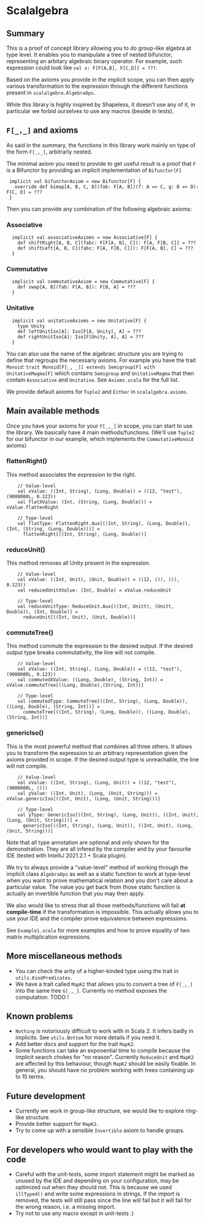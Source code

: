 # Scalalgebra

## Summary

This is a proof of concept library allowing you to do group-like algebra at type level. It enables you to manipulate a
tree of nested bifunctor, representing an arbitary algebraic binary operator. For example, such expression could look
like `val x: F[F[A,B], F[C,D]] = ???`.

Based on the axioms you provide in the implicit scope, you can then apply various transformation to the expression
through the different functions present in `scalalgebra.AlgebraOps`.

While this library is highly inspired by Shapeless, it doesn't use any of it, in particular we forbid ourselves to use
any macros (beside in tests).

## `F[_,_]` and axioms

As said in the summary, the functions in this library work mainly on type of the form `F[_,_]`, arbitrarly nested.

The minimal axiom you need to provide to get useful result is a proof that `F` is a Bifunctor by providing an implicit
implementation of `Bifunctor[F]`

```
 implicit val bifunctorAxiom = new Bifunctor[F] {
   override def bimap[A, B, C, D](fab: F[A, B])(f: A => C, g: B => D): F[C, D] = ???
 }

```

Then you can provide any combination of the following algebraic axioms:

### Associative

```
  implicit val associativeAxioms = new Associative[F] {
    def shiftRight[A, B, C](fabc: F[F[A, B], C]): F[A, F[B, C]] = ???
    def shiftLeft[A, B, C](fabc: F[A, F[B, C]]): F[F[A, B], C] = ???
  }
```

### Commutative

```
  implicit val commutativeAxiom = new Commutative[F] {
    def swap[A, B](fab: F[A, B]): F[B, A] = ???
  }
```

### Unitative

```
  implicit val unitativeAxioms = new Unitative[F] {
    type Unity
    def leftUnitIso[A]: Iso[F[A, Unity], A] = ???
    def rightUnitIso[A]: Iso[F[Unity, A], A] = ???
  }
```

You can also use the name of the algebraic structure you are trying to define that regroups the necessariy axioms. For
example you have the trait `Monoid`: `trait Monoid[F[_, _]] extends Semigroup[F] with UnitativeMagma[F]` which
contains `Semigroup` and `UnitativeMagma` that then contain `Associative` and `Unitative`. See `Axioms.scala` for the
full list.

We provide default axioms for `Tuple2` and `Either` in `scalalgebra.axioms`.

## Main available methods

Once you have your axioms for your `F[_,_]` in scope, you can start to use the library. We basically have 4 main
methods/functions. (We'll use `Tuple2` for our bifunctor in our example, which implements the `CommutativeMonoid`
axioms)

### flattenRight()

This method associates the expression to the right.

```
    // Value-level
    val xValue: ((Int, String), (Long, Double)) = ((12, "test"), (9000000L, 0.123))
    val flatXValue: (Int, (String, (Long, Double))) = xValue.flattenRight
    
    // Type-level
    val flatType: FlattenRight.Aux[((Int, String), (Long, Double)), (Int, (String, (Long, Double)))] = 
      flattenRight[((Int, String), (Long, Double))]
```

### reduceUnit()

This method removes all Unity present in the expression.

```
    // Value-level
    val xValue: ((Int, Unit), (Unit, Double)) = ((12, ()), ((), 0.123))
    val reducedUnitXValue: (Int, Double) = xValue.reduceUnit

    // Type-level
    val reduceUnitType: ReduceUnit.Aux[((Int, Unitt), (Unitt, Double)), (Int, Double)] = 
      reduceUnit[((Int, Unit), (Unit, Double))]
```

### commuteTree()

This method commute the expression to the desired output. If the desired output type breaks commutativity, the line will
not compile.

```
    // Value-level
    val xValue: ((Int, String), (Long, Double)) = ((12, "test"), (9000000L, 0.123))
    val commutedXValue: ((Long, Double), (String, Int)) = xValue.commuteTree[((Long, Double),(String, Int))]

    // Type-level
    val commutedType: CommuteTree[((Int, String), (Long, Double)), ((Long, Double), (String, Int))] = 
      commuteTree[((Int, String), (Long, Double)), ((Long, Double), (String, Int))]
```

### genericIso()

This is the most powerful method that combines all three others. It allows you to transform the expression to an
arbitrary representation given the axioms provided in scope. If the desired output type is unreachable, the line will
not compile.

```
    // Value-level
    val xValue: ((Int, String), (Long, Unit)) = ((12, "test"), (9000000L, ()))
    val yValue: ((Int, Unit), (Long, (Unit, String))) = xValue.genericIso[((Int, Unit), (Long, (Unit, String)))]

    // Type-level
    val yType: GenericIso[((Int, String), (Long, Unit)), ((Int, Unit), (Long, (Unit, String)))] = 
      genericIso[((Int, String), (Long, Unit)), ((Int, Unit), (Long, (Unit, String)))]
```

Note that all type annotation are optional and only shown for the demonstration. They are all infered by the compiler
and by your favourite IDE (tested with IntelliJ 2021.2.1 + Scala plugin).

We try to always provide a "value-level" method of working through the implicit class `AlgebraOps` as well as a static
function to work at type-level when you want to prove mathematical relation and you don't care about a particular value.
The value you get back from those static function is actually an invertible function that you may then apply.

We also would like to stress that all those methods/functions will fail **at compile-time** if the transformation is
impossible. This actually allows you to use your IDE and the compiler prove equivalence between expressions.

See `Example1.scala` for more examples and how to prove equality of two matrix multiplication expressions.

## More miscellaneous methods

- You can check the arity of a higher-kinded type using the trait in `utils.KindPredicates`.
- We have a trait called `MapK2` that allows you to convert a tree of `F[_,_]` into the same tree `G[_,_]`. Currently no
  method exposes the computation. TODO !

## Known problems

- `Nothing` is notoriously difficult to work with in Scala 2. It infers badly in implicits. See `utils.Bottom` for more
  details if you need it.
- Add better docs and support for the trait `MapK2`.
- Some functions can take an exponential time to compile because the implicit search chokes for "no reason". Currently
  `ReduceUnit` and `MapK2` are affected by this behaviour, though `MapK2` should be easily fixable. In general, you
  should have no problem working with trees containing up to 15 terms.

## Future development

- Currently we work in group-like structure, we would like to explore ring-like structure.
- Provide better support for `MapK2`.
- Try to come up with a sensible `Invertible` axiom to handle groups.

## For developers who would want to play with the code

- Careful with the unit-tests, some import statement might be marked as unused by the IDE and depending on your
  configuration, may be optimized out when they should not. This is because we used `illTyped()` and write some
  expressions in strings. If the import is removed, the tests will still pass since the line will fail but it will fail
  for the wrong reason, i.e. a missing import.
- Try not to use any macro except in unit-tests :)